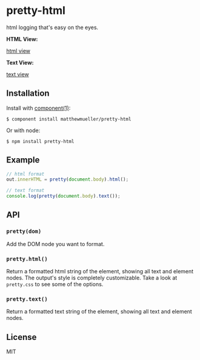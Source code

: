 
# pretty-html

  html logging that's easy on the eyes.

  **HTML View:**

  [html view](https://i.cloudup.com/6zFvalrj3D.png)

  **Text View:**

  [text view](https://i.cloudup.com/3v6N5qYaMv.png)

## Installation

  Install with [component(1)](http://component.io):

    $ component install matthewmueller/pretty-html

  Or with node:

    $ npm install pretty-html

## Example

```js
// html format
out.innerHTML = pretty(document.body).html();

// text format
console.log(pretty(document.body).text());
```

## API

### `pretty(dom)`

Add the DOM node you want to format.

### `pretty.html()`

Return a formatted html string of the element, showing all text and element nodes. The output's style is completely customizable. Take a look at `pretty.css` to see some of the options.

### `pretty.text()`

Return a formatted text string of the element, showing all text and element nodes.

## License

  MIT
